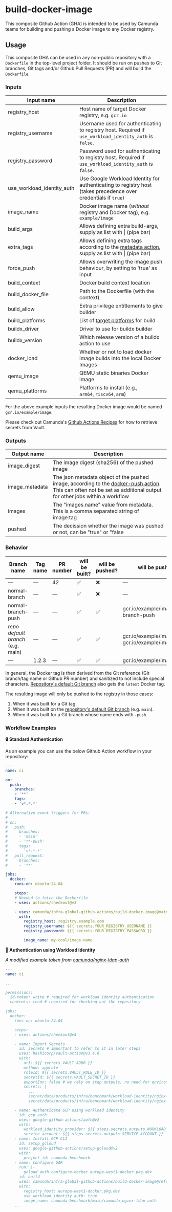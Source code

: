 # build-docker-image

This composite Github Action (GHA) is intended to be used by Camunda teams for building and pushing a Docker image to any Docker registry.

## Usage

This composite GHA can be used in any non-public repository with a `Dockerfile` in the top-level project folder. It should be run on pushes to Git branches, Git tags and/or Github Pull Requests (PR) and will build the `Dockerfile`.

### Inputs

| Input name                 | Description                                        |
|----------------------------|----------------------------------------------------|
| registry_host              | Host name of target Docker registry, e.g. `gcr.io` |
| registry_username          | Username used for authenticating to registry host. Required if `use_workload_identity_auth` is `false`. |
| registry_password          | Password used for authenticating to registry host. Required if `use_workload_identity_auth` is `false`. |
| use_workload_identity_auth | Use Google Workload Identity for authenticating to registry host (takes precedence over credentials if `true`) |
| image_name                 | Docker image name (*without* registry and Docker tag), e.g. `example/image` |
| build_args                 | Allows defining extra build-args, supply as list with \| (pipe bar) |
| extra_tags                 | Allows defining extra tags according to the [metadata action](https://github.com/docker/metadata-action), supply as list with \| (pipe bar) |
| force_push                 | Allows overwriting the image push behaviour, by setting to 'true' as input |
| build_context              | Docker build context location                      |
| build_docker_file          | Path to the Dockerfile (with the context)          |
| build_allow                | Extra privilege entitlements to give builder       |
| build_platforms            | List of [target platforms](https://docs.docker.com/engine/reference/commandline/buildx_build/#platform) for build        |
| buildx_driver              | Driver to use for buildx builder                   |
| buildx_version             | Which release version of a buildx action to use    |
| docker_load                | Whether or not to load docker image builds into the local Docker Images |
| qemu_image                 | QEMU static binaries Docker image                  |
| qemu_platforms             | Platforms to install (e.g., `arm64,riscv64,arm`)   |

For the above example inputs the resulting Docker image would be named `gcr.io/example/image`.

Please check out Camunda's [Github Actions Recipes](https://github.com/camunda/github-actions-recipes#secrets=) for how to retrieve secrets from Vault.

### Outputs
| Output name        | Description                                        |
|--------------------|----------------------------------------------------|
| image_digest       | The image digest (sha256) of the pushed image      |
| image_metadata     | The json metadata object of the pushed image, according to the [docker-push action](https://github.com/docker/build-push-action). This can often not be set as additional output for other jobs within a workflow      |
| images             | The "images.name" value from metadata. This is a comma separated string of image:tag |
| pushed             | The decission whether the image was pushed or not, can be "true" or "false |

### Behavior

| Branch name                       | Tag name | PR number | will be built? | will be pushed? | will be pushed as                                       |
|-----------------------------------|----------|-----------|----------------|-----------------|---------------------------------------------------------|
| —                                 | —        | 42        | ✅             | ❌              | —                                                       |
| normal-branch                     | —        | —         | ✅             | ❌              | —                                                       |
| normal-branch-push                | —        | —         | ✅             | ✅              | gcr.io/example/image:normal-branch-push                 |
| *repo default branch* (e.g. main) | —        | —         | ✅             | ✅              | gcr.io/example/image:latest + gcr.io/example/image:main |
| —                                 | 1.2.3    | —         | ✅             | ✅              | gcr.io/example/image:1.2.3                              |


In general, the Docker tag is then derived from the Git reference (Git branch/tag name or Github PR number) and sanitized to not include special characters. [Repository's default Git branch](https://docs.github.com/en/repositories/configuring-branches-and-merges-in-your-repository/managing-branches-in-your-repository/changing-the-default-branch) also gets the `latest` Docker tag.

The resulting image will only be pushed to the registry in those cases:

1. When it was built for a Git tag.
1. When it was built on the [repository's default Git branch](https://docs.github.com/en/repositories/configuring-branches-and-merges-in-your-repository/managing-branches-in-your-repository/changing-the-default-branch) (e.g. `main`).
1. When it was built for a Git branch whose name ends with `-push`.

### Workflow Examples

**🔒 Standard Authentication**

As an example you can use the below Github Action workflow in your repository:

```yaml
---
name: ci

on:
  push:
    branches:
    - '**'
    tags:
    - 'v*.*.*'

# Alternative event triggers for PRs:
#
# on:
#   push:
#     branches:
#     - 'main'
#     - '**-push'
#     tags:
#     - 'v*.*.*'
#   pull_request:
#     branches:
#     - '**'

jobs:
  docker:
    runs-on: ubuntu-24.04

    steps:
    # Needed to fetch the Dockerfile
    - uses: actions/checkout@v3

    - uses: camunda/infra-global-github-actions/build-docker-image@main
      with:
        registry_host: registry.example.com
        registry_username: ${{ secrets.YOUR_REGISTRY_USERNAME }}
        registry_password: ${{ secrets.YOUR_REGISTRY_PASSWORD }}

        image_name: my-cool/image-name
```

**🔑 Authentication using Workload Identity**

*A modified example taken from [camunda/nginx-ldap-auth](https://github.com/camunda/nginx-ldap-auth/blob/master/.github/workflows/build.yml)*

```yaml
---
name: ci

...

permissions:
  id-token: write # required for workload identity authentication
  contents: read # required for checking out the repository

jobs:
  docker:
    runs-on: ubuntu-24.04

    steps:
    - uses: actions/checkout@v4

    - name: Import Secrets
      id: secrets # important to refer to it in later steps
      uses: hashicorp/vault-action@v3.4.0
      with:
        url: ${{ secrets.VAULT_ADDR }}
        method: approle
        roleId: ${{ secrets.VAULT_ROLE_ID }}
        secretId: ${{ secrets.VAULT_SECRET_ID }}
        exportEnv: false # we rely on step outputs, no need for environment variables
        secrets: |
          ...
          secret/data/products/infra/benchmark/workload-identity/nginx-ldap-auth WORKLOAD_IDENTITY_PROVIDER;
          secret/data/products/infra/benchmark/workload-identity/nginx-ldap-auth SERVICE_ACCOUNT;

    - name: Authenticate GCP using workload identity
      id: gcp_auth
      uses: google-github-actions/auth@v2
      with:
        workload_identity_provider: ${{ steps.secrets.outputs.WORKLOAD_IDENTITY_PROVIDER}}
        service_account: ${{ steps.secrets.outputs.SERVICE_ACCOUNT }}
    - name: Install GCP CLI
      id: setup_gcloud
      uses: google-github-actions/setup-gcloud@v2
      with:
        project_id: camunda-benchmark
    - name: Configure GAR
      run: |-
        gcloud auth configure-docker europe-west1-docker.pkg.dev
    - id: build
      uses: camunda/infra-global-github-actions/build-docker-image@refactor-docker-build
      with:
        registry_host: europe-west1-docker.pkg.dev
        use_workload_identity_auth: true
        image_name: camunda-benchmark/main/camunda_nginx-ldap-auth
    ...
```

